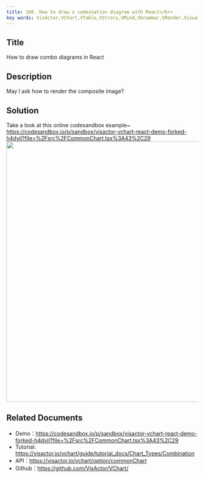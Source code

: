 ```yaml
---
title: 108. How to draw a combination diagram with React</br>
key words: VisActor,VChart,VTable,VStrory,VMind,VGrammar,VRender,Visualization,Chart,Data,Table,Graph,Gis,LLM
---
```

## Title

How to draw combo diagrams in React</br>


## Description

May I ask how to render the composite image?</br>


## Solution

Take a look at this online codesandbox example~ https://codesandbox.io/p/sandbox/visactor-vchart-react-demo-forked-h4dyjl?file=%2Fsrc%2FCommonChart.tsx%3A43%2C29</br>
<img src='https://cdn.jsdelivr.net/gh/xuanhun/articles/visactor/img/JBInbRQDIocNgZx4EjJcNlYMnwb.gif' alt='' width='1280' height='681'>



## Related Documents



*  Demo：https://codesandbox.io/p/sandbox/visactor-vchart-react-demo-forked-h4dyjl?file=%2Fsrc%2FCommonChart.tsx%3A43%2C29</br>
*  Tutorial: https://visactor.io/vchart/guide/tutorial_docs/Chart_Types/Combination</br>
*  API：https://visactor.io/vchart/option/commonChart</br>
*  Github：https://github.com/VisActor/VChart/</br>

